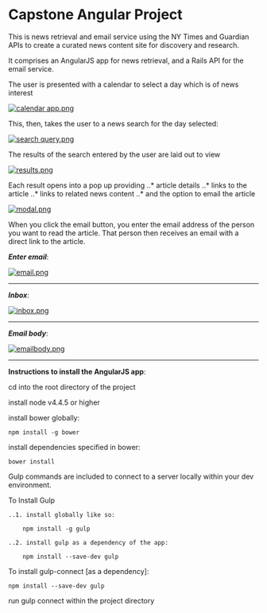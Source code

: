 # Capstone Angular Project

This is news retrieval and email service using the NY Times and Guardian APIs
to create a curated news content site for discovery and research.

It comprises an AngularJS app for news retrieval, and a Rails API for the email
service.

The user is presented with a calendar to select a day which is of news 
interest

[![calendar app.png](https://s15.postimg.org/vsayveumz/calendar_app.png)](https://postimg.org/image/j0wsowkuv/)

This, then, takes the user to a news search for the day selected:

[![search query.png](https://s4.postimg.org/ufdq7bpt9/search_query.png)](https://postimg.org/image/9ihi2nrs9/)

The results of the search entered by the user are laid out to view

[![results.png](https://s4.postimg.org/dibthlvwd/results.png)](https://postimg.org/image/yrzfsgc6x/)

Each result opens into a pop up providing
..* article details
..* links to the article
..* links to related news content
..* and the option to email the article

[![modal.png](https://s4.postimg.org/olc5ja5bx/modal.png)](https://postimg.org/image/781v4fa0p/)

When you click the email button, you enter the email address of the person you 
want to read the article.  That person then receives an email with a direct
link to the article.

**_Enter email_**:

[![email.png](https://s10.postimg.org/t2pt11wc9/email.png)](https://postimg.org/image/3jxgo1cs5/)

____

**_Inbox_**:

[![inbox.png](https://s14.postimg.org/fotkx2te9/inbox.png)](https://postimg.org/image/g1kz39bnx/)

____

**_Email body_**:

[![emailbody.png](https://s3.postimg.org/p8gnojqdv/emailbody.png)](https://postimg.org/image/thldqptn3/)

____


**Instructions to install the AngularJS app**:

cd into the root directory of the project

install node v4.4.5 or higher

install bower globally: 

    npm install -g bower 
    
install dependencies specified in bower:

    bower install
    
Gulp commands are included to connect to a server locally within your dev environment.  

To Install Gulp

	..1. install globally like so: 
	
	    npm install -g gulp
	    
	..2. install gulp as a dependency of the app: 
	
	    npm install --save-dev gulp

To install gulp-connect [as a dependency]:

	npm install --save-dev gulp 
	
run gulp connect within the project directory


